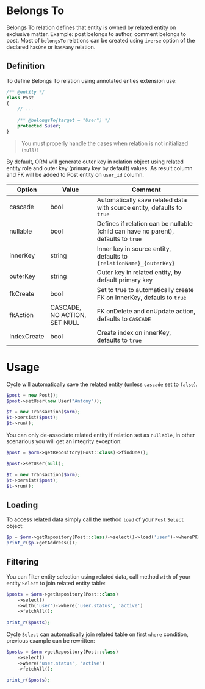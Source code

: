 # Belongs To
Belongs To relation defines that entity is owned by related entity on exclusive matter. Example: post belongs to author, comment belongs to post. Most of `belongsTo` relations can be created using `iverse` option of the declared `hasOne` or `hasMany` relation.

## Definition
To define Belongs To relation using annotated enties extension use:

```php
/** @entity */ 
class Post 
{
    // ...
    
    /** @belongsTo(target = "User") */
    protected $user;
}
```

> You must properly handle the cases when relation is not initialized (`null`)!

By default, ORM will generate outer key in relation object using related entity role and outer key (primary key by default) values. As result column and FK will be added to Post entity on `user_id` column.

Option      | Value  | Comment
---         | ---    | ----
cascade     | bool   | Automatically save related data with source entity, defaults to `true`
nullable    | bool   | Defines if relation can be nullable (child can have no parent), defaults to `true`
innerKey    | string | Inner key in source entity, defaults to `{relationName}_{outerKey}`
outerKey    | string | Outer key in related entity, by default primary key
fkCreate    | bool   | Set to true to automatically create FK on innerKey, defauls to `true`
fkAction    | CASCADE, NO ACTION, SET NULL | FK onDelete and onUpdate action, defaults to `CASCADE`  
indexCreate | bool   | Create index on innerKey, defaults to `true`

# Usage
Cycle will automatically save the related entity (unless `cascade` set to `false`).

```php
$post = new Post();
$post->setUser(new User("Antony"));

$t = new Transaction($orm);
$t->persist($post);
$t->run();
```

You can only de-associate related entity if relation set as `nullable`, in other scenarious you will get an integrity exception:

```php
$post = $orm->getRepository(Post::class)->findOne();

$post->setUser(null);

$t = new Transaction($orm);
$t->persist($post);
$t->run();
```

## Loading
To access related data simply call the method `load` of your `Post` `Select` object:

```php
$p = $orm->getRepository(Post::class)->select()->load('user')->wherePK(1)->fetchOne();
print_r($p->getAddress());
```

## Filtering
You can filter entity selection using related data, call method `with` of your entity `Select` to join related entity table:

```php
$posts = $orm->getRepository(Post::class)
    ->select()
    ->with('user')->where('user.status', 'active')
    ->fetchAll();
    
print_r($posts);
```

Cycle `Select` can automatically join related table on first `where` condition, previous example can be rewritten:

```php
$posts = $orm->getRepository(Post::class)
    ->select()
    ->where('user.status', 'active')
    ->fetchAll();
    
print_r($posts);
```

